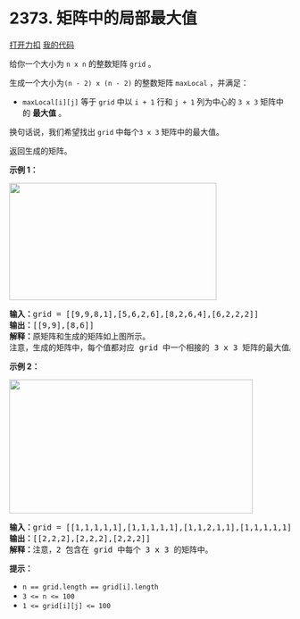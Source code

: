 # 2373. 矩阵中的局部最大值

[打开力扣](https://leetcode.cn/problems/largest-local-values-in-a-matrix) [我的代码](2373.largest_local_values_in_a_matrix.py)

给你一个大小为 <code>n x n</code> 的整数矩阵 <code>grid</code> 。

生成一个大小为<code>(n - 2) x (n - 2)</code> 的整数矩阵 <code>maxLocal</code> ，并满足：

<ul>
	<li><code>maxLocal[i][j]</code> 等于 <code>grid</code> 中以 <code>i + 1</code> 行和 <code>j + 1</code> 列为中心的 <code>3 x 3</code> 矩阵中的 <strong>最大值</strong> 。</li>
</ul>

换句话说，我们希望找出 <code>grid</code> 中每个<code>3 x 3</code> 矩阵中的最大值。

返回生成的矩阵。



<strong>示例 1：</strong>

<img alt="" src="https://assets.leetcode.com/uploads/2022/06/21/ex1.png" style="width: 371px; height: 210px;" />

<pre>
<strong>输入：</strong>grid = [[9,9,8,1],[5,6,2,6],[8,2,6,4],[6,2,2,2]]
<strong>输出：</strong>[[9,9],[8,6]]
<strong>解释：</strong>原矩阵和生成的矩阵如上图所示。
注意，生成的矩阵中，每个值都对应 grid 中一个相接的 3 x 3 矩阵的最大值。</pre>

<strong>示例 2：</strong>

<img alt="" src="https://assets.leetcode.com/uploads/2022/07/02/ex2new2.png" style="width: 436px; height: 240px;" />

<pre>
<strong>输入：</strong>grid = [[1,1,1,1,1],[1,1,1,1,1],[1,1,2,1,1],[1,1,1,1,1],[1,1,1,1,1]]
<strong>输出：</strong>[[2,2,2],[2,2,2],[2,2,2]]
<strong>解释：</strong>注意，2 包含在 grid 中每个 3 x 3 的矩阵中。
</pre>



<strong>提示：</strong>

<ul>
	<li><code>n == grid.length == grid[i].length</code></li>
	<li><code>3 <= n <= 100</code></li>
	<li><code>1 <= grid[i][j] <= 100</code></li>
</ul>
